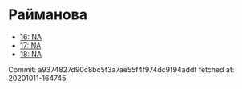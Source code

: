 # Райманова
- [16: NA](16.md)
- [17: NA](17.md)
- [18: NA](18.md)

Commit: a9374827d90c8bc5f3a7ae55f4f974dc9194addf
 fetched at: 20201011-164745
